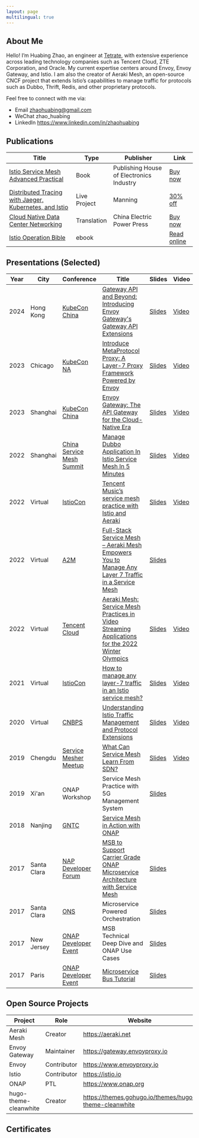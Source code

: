 ```yaml
---
layout: page
multilingual: true
---
```


## About Me
Hello! I’m Huabing Zhao, an engineer at [Tetrate](https://tetrate.io), with extensive experience across leading technology companies such as Tencent Cloud, ZTE Corporation, and Oracle. My current expertise centers around Envoy, Envoy Gateway, and Istio. I am also the creator of Aeraki Mesh, an open-source CNCF project that extends Istio’s capabilities to manage traffic for protocols such as Dubbo, Thrift, Redis, and other proprietary protocols.

Feel free to connect with me via:

* Email zhaohuabing@gmail.com
* WeChat zhao_huabing
* LinkedIn https://www.linkedin.com/in/zhaohuabing

## Publications
| Title       |Type        |Publisher   |Link        |
| ----------- |----------- |----------- |----------- |
|[Istio Service Mesh Advanced Practical](https://www.zhaohuabing.com/post/2021-08-26-istio-handbook/)|Book|Publishing House of Electronics Industry|[Buy now](https://item.jd.com/13200745.html)|
|[Distributed Tracing with Jaeger, Kubernetes, and Istio](https://www.zhaohuabing.com/post/2021-09-08-distributed-tracing-with-jaeger-kubernetes-and-istio/)|Live Project|Manning|[30% off](https://www.manning.com/liveprojectseries/distributed-tracing-ser)|
|[Cloud Native Data Center Networking](https://zhaohuabing.com/post/2021-08-27-cloud-native-data-center)|Translation|China Electric Power Press|[Buy now](https://item.jd.com/12929975.html)|
|[Istio Operation Bible](http://localhost:1313/post/2021-10-08-istio-operation-bible/)|ebook||[Read online](https://istio-operation-bible.aeraki.net/)|


## Presentations (Selected)
|Year         |City        |Conference  | Title      |Slides      |Video       |
| ----------- |----------- |----------- |----------- |----------- |----------- |
|2024|Hong Kong|[KubeCon China](https://kccncossaidevchn2024.sched.com/event/1eYcX/gateway-api-and-beyond-introducing-envoy-gateways-gateway-api-extensions-jie-api-daeptao-envoyjie-zha-jie-api-huabing-zhao-tetrate)|[Gateway API and Beyond: Introducing Envoy Gateway's Gateway API Extensions](https://www.zhaohuabing.com/post/2024-08-31-introducing-envoy-gateways-gateway-api-extensions/)|[Slides](https://static.sched.com/hosted_files/kccncossaidevchn2024/2b/Gateway%20API%20and%20Beyond_%20Introducing%20Envoy%20Gateway%27s%20Gateway%20API%20Extensions.pptx.pdf?_gl=1*17q8fyt*_gcl_au*MTE3NzMxNDg4My4xNzI1NTkwMDI1*FPAU*MTE3NzMxNDg4My4xNzI1NTkwMDI1)|[Video](https://www.youtube.com/watch?v=qH2byF7SDO8)|
|2023|Chicago|[KubeCon NA](https://colocatedeventsna2023.sched.com/event/1Rj2s/introduce-metaprotocol-proxy-a-layer-7-proxy-framework-powered-by-envoy-huabing-zhao-tetrate)|[ Introduce MetaProtocol Proxy: A Layer-7 Proxy Framework Powered by Envoy](https://www.zhaohuabing.com/post/2023-11-16-kubecon-na-metaprotocol/)|[Slides](https://zhaohuabing.com/slides/MetaProtoclProxy.pdf)|[Video](https://www.bilibili.com/video/BV1JC4y1m71j)|
|2023|Shanghai|[KubeCon China](https://www.lfasiallc.com/kubecon-cloudnativecon-open-source-summit-china/program/schedule/)|[Envoy Gateway: The API Gateway for the Cloud-Native Era](https://www.zhaohuabing.com/post/2023-11-01-kubecon-shanghai-2023-envoy-gateway-the-api-gateway-in-the-cloud-native-era/)|[Slides](https://zhaohuabing.com/slides/kubecon-envoy-gateway-the-API-Gateway-in-the-Cloud-Native-Era.pdf)|[Video](https://www.bilibili.com/video/BV15G411y7hP)|
|2022|Shanghai|[China Service Mesh Summit](https://jimmysong.io/notice/service-mesh-summit-2022/)|[Manage Dubbo Application In Istio Service Mesh In 5 Minutes](https://www.zhaohuabing.com/post/2022-09-26-servicemesh-summit2022-dubbo-aeraki-mesh/)|[Slides](https://zhaohuabing.com/web-slides/manage-dubbo-in-istio-in-5-minutes/)|[Video](https://www.bilibili.com/video/BV1oe4y167kz/?zw&vd_source=13de6a5e7f290572ee6b115b44a424f2)|
|2022|Virtual|[IstioCon](https://events.istio.io/istiocon-2022)|[Tencent Music’s service mesh practice with Istio and Aeraki](https://events.istio.io/istiocon-2022/sessions/tencent-music-aeraki/)|[Slides](/slides/tencent-music-service-mesh-practice-with-istio-and-aeraki.pdf)|[Video](https://www.youtube.com/watch?v=6t_yPsq4Pi4)|
|2022|Virtual|[A2M](https://a2m.msup.com.cn/course?aid=2699&cid=15382)|[Full-Stack Service Mesh – Aeraki Mesh Empowers You to Manage Any Layer 7 Traffic in a Service Mesh](https://a2m.msup.com.cn/course?aid=2699&cid=15382)|[Slides](/slides/full-stack-service-mesh-a2m-20220422.pdf)||
|2022|Virtual|[Tencent Cloud](https://cloud.tencent.com/developer/salon/live-1403)| [Aeraki Mesh: Service Mesh Practices in Video Streaming Applications for the 2022 Winter Olympics](https://mp.weixin.qq.com/s/zp9q99mGyH2VD9Dij2owWg) | [Slides](http://localhost:1313/img/2022-03-30-aeraki-mesh-winter-olympics-practice/slides.pdf)|[Video](https://youtu.be/uXxatQTKzW8)|
|2021|Virtual|[IstioCon](https://events.istio.io/istiocon-2021/)| [How to manage any layer-7 traffic in an Istio service mesh?](https://events.istio.io/istiocon-2021/sessions/how-to-manage-any-layer-7-traffic-in-an-istio-service-mesh/) | [Slides](/slides/how-to-manage-any-layer-7-traffic-in-istio.pdf)|[Video](https://www.youtube.com/watch?v=sBS4utF68d8)|
|2020|Virtual|[CNBPS](https://www.cnbpa.org/)|[Understanding Istio Traffic Management and Protocol Extensions](https://cloud.tencent.com/developer/article/1723804)|[Slides](/slides/cnbps2020-istio-aeraki.pdf)|[Video](https://www.youtube.com/watch?v=lB5d4qbZqzU)|
|2019|Chengdu|[Service Mesher Meetup](https://cloudnative.to/blog/service-mesh-meetup-chengdu-20191028/)|[What Can Service Mesh Learn From SDN?](https://cloudnative.to/blog/service-mesh-meetup-chengdu-20191028/)|[Slides](/slides/what-can-service-mesh-learn-from-sdn-servicemesher-meetup-20191026.pdf)|[Video](https://youtu.be/nGkxp-2OsKg)|
|2019|Xi'an|ONAP Workshop|Service Mesh Practice with 5G Management System|[Slides](/slides/service-mesh-practice-with-5g-management-system-lfn.pdf)|
|2018|Nanjing|[GNTC](https://www.bagevent.com/event/1624048?aId=)|[Service Mesh in Action with ONAP](https://www.sdnlab.com/22596.html)|
|2017|Santa Clara|[NAP Developer Forum](https://wiki.onap.org/display/DW/ONAP+Beijing+Release+Developer+Forum%2C+Dec.+11-13%2C+2017%2C+Santa+Clara%2C+CA+US)|[MSB to Support Carrier Grade ONAP Microservice Architecture with Service Mesh](https://onapbeijing2017.sched.com/event/D5q2)|[Slides](https://wiki.onap.org/display/DW/MSB+Service+Mesh+Planning?preview=%2F20873876%2F20873874%2FMSB+to+Support+Carrier+Grade+ONAP+Microservice+Architecture+with+Service+Mesh.pdf)|
|2017|Santa Clara|[ONS](https://wiki.onap.org/display/DW/ONAP@ONS2017)|Microservice Powered Orchestration|[Slides](https://wiki.onap.org/display/DW/ONAP@ONS2017?preview=%2F3245268%2F3245309%2FMicroservice+Powered+Orchestration+Architecture.pdf)|
|2017|New Jersey|[ONAP Developer Event](https://wiki.onap.org/display/DW/ONAP+Project+Developer+Event%3A+May+2+-+5%2C+2017%2C+Middletown%2C+NJ%2C+USA)|MSB Technical Deep Dive and ONAP Use Cases|[Slides](https://www.slideshare.net/HuabingZhao/msb-depp-dive/)|
|2017|Paris|[ONAP Developer Event](https://wiki.onap.org/display/DW/ONAP+Developer+Event+September+25-28%2C+2017%2C+Paris-Saclay%2C+France)|[Microservice Bus Tutorial](https://wiki.onap.org/display/DW/September+26-28+Topics#September2628Topics-M2)|[Slides](https://www.slideshare.net/HuabingZhao/microservice-bus-tutorial)|

## Open Source Projects
|Project       |Role        |  Website   | GitHub     |
| ------------ |----------- |----------- |----------- |
| Aeraki Mesh  | Creator    | https://aeraki.net  | http://github.com/aeraki-mesh |
| Envoy Gateway| Maintainer| https://gateway.envoyproxy.io |https://github.com/envoyproxy/gateway|
| Envoy        | Contributor| https://www.envoyproxy.io |https://github.com/envoyproxy/envoy|
| Istio        | Contributor| https://istio.io    | https://github.com/istio/istio|
| ONAP         | PTL        | https://www.onap.org||
| hugo-theme-cleanwhite | Creator    | https://themes.gohugo.io/themes/hugo-theme-cleanwhite  | https://github.com/zhaohuabing/hugo-theme-cleanwhite |

## Certificates

<div data-iframe-width="150" data-iframe-height="270" data-share-badge-id="7ef955db-e669-4939-a1af-2907d37a787c" data-share-badge-host="https://www.credly.com"></div><script type="text/javascript" async src="//cdn.credly.com/assets/utilities/embed.js"></script>

<div data-iframe-width="150" data-iframe-height="270" data-share-badge-id="b4b1c58d-20c2-43f4-b4a8-a20d2685b4b4" data-share-badge-host="https://www.credly.com"></div><script type="text/javascript" async src="//cdn.credly.com/assets/utilities/embed.js"></script>

<div data-iframe-width="150" data-iframe-height="270" data-share-badge-id="2d98a7fd-7c3c-4d81-95d9-d469cc78f3b1" data-share-badge-host="https://www.credly.com"></div><script type="text/javascript" async src="//cdn.credly.com/assets/utilities/embed.js"></script>

<div data-iframe-width="150" data-iframe-height="270" data-share-badge-id="43acab6a-614d-45fa-9e25-d0db557945dd" data-share-badge-host="https://www.credly.com"></div><script type="text/javascript" async src="//cdn.credly.com/assets/utilities/embed.js"></script>

<div data-iframe-width="150" data-iframe-height="270" data-share-badge-id="72698e18-7fe3-495f-ad8d-2b3fe7ee9ac4" data-share-badge-host="https://www.credly.com"></div><script type="text/javascript" async src="//cdn.credly.com/assets/utilities/embed.js"></script>


